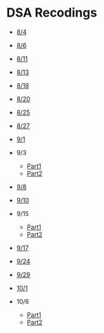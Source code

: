 # DSA Recodings 

- [8/4](https://web.microsoftstream.com/video/1a4eb78b-27a1-441f-a5fa-66fb1256b312)

- [8/6](https://web.microsoftstream.com/video/1a4eb78b-27a1-441f-a5fa-66fb1256b312)

- [8/11](https://web.microsoftstream.com/video/3c20f9b0-995b-40fb-bc6d-815d381878e7)

- [8/13](https://web.microsoftstream.com/video/60899ba8-6f28-4202-aa52-f7584ee3bb90)

- [8/18](https://web.microsoftstream.com/video/827f2024-a212-4b9a-adc8-bdbd2df90f9a)

- [8/20](https://web.microsoftstream.com/video/4cfda506-c029-484d-8327-ad8c5b3ab966)

- [8/25](https://web.microsoftstream.com/video/67477789-9ff2-4897-9eed-c8677a6a97c1)

- [8/27](https://web.microsoftstream.com/video/154e9d65-dd13-4b35-af43-0eff926efe40)

- [9/1](https://web.microsoftstream.com/video/84ccc4d7-9f08-4371-afd5-e3e51ec6d233)

- 9/3
    - [Part1](https://web.microsoftstream.com/video/2b636dbd-b4fb-4ad7-8a99-ff1717c2a8b9)
    - [Part2](https://web.microsoftstream.com/video/01be3c27-4812-40fe-9fd2-f6dd0c4e3c2b)

- [9/8](https://web.microsoftstream.com/video/1d88927c-b944-4dad-b73c-369e7b471fe9)

- [9/10](https://web.microsoftstream.com/video/db6b0522-b35f-467c-9ea3-dd198f871cfc)

- 9/15
    - [Part1](https://web.microsoftstream.com/video/96bc1fbb-90ef-4671-8343-220028cb920b)
    - [Part2](https://web.microsoftstream.com/video/8020e6e8-7762-4dfa-b641-76173115900e)

- [9/17](https://web.microsoftstream.com/video/c42ec1fd-2d36-4cd7-bc07-dba9967a1f10)

- [9/24](https://web.microsoftstream.com/video/6b33b84f-dfd8-410c-a694-3af0896cb4e3)

- [9/29](https://web.microsoftstream.com/video/c984ac85-d562-414a-b787-32ccdc339ba7)

- [10/1](https://web.microsoftstream.com/video/a12d57c3-0b37-4392-ab15-64e55715f181)

- 10/6
    - [Part1](https://web.microsoftstream.com/video/128dbd08-3a4b-4a99-b8b0-9b27bccc7ad3)
    - [Part2](https://web.microsoftstream.com/video/23ec31b7-df67-4996-b941-2407c3fbb762)
